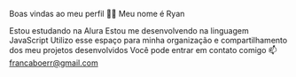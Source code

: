 Boas vindas ao meu perfil 💙💙
Meu nome é Ryan

Estou estudando na Alura
Estou me desenvolvendo na linguagem JavaScript
Utilizo esse espaço para minha organização e compartilhamento dos meu projetos desenvolvidos
Você pode entrar em contato comigo 📫
francaboerr@gmail.com

